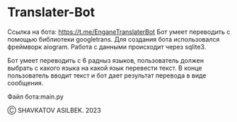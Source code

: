# Translater-Bot

Ссылка на бота: https://t.me/EnganeTranslaterBot
Бот умеет переводить с помощью библиотеки googletrans.
Для создания бота использовался фреймворк aiogram. 
Работа с данными происходит через sqlite3.


Бот умеет переводить с 6 радныз языков, пользователь должен выбрать с какого языка на какой язык 
перевести текст. В конце пользователь вводит текст и бот дает результат перевода в виде сообщения.

Файл бота:main.py

Ⓒ SHAVKATOV ASILBEK. 2023
